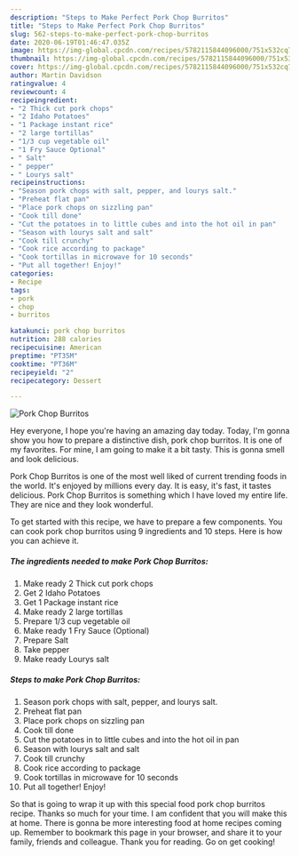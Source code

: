 ```yaml
---
description: "Steps to Make Perfect Pork Chop Burritos"
title: "Steps to Make Perfect Pork Chop Burritos"
slug: 562-steps-to-make-perfect-pork-chop-burritos
date: 2020-06-19T01:46:47.035Z
image: https://img-global.cpcdn.com/recipes/5782115844096000/751x532cq70/pork-chop-burritos-recipe-main-photo.jpg
thumbnail: https://img-global.cpcdn.com/recipes/5782115844096000/751x532cq70/pork-chop-burritos-recipe-main-photo.jpg
cover: https://img-global.cpcdn.com/recipes/5782115844096000/751x532cq70/pork-chop-burritos-recipe-main-photo.jpg
author: Martin Davidson
ratingvalue: 4
reviewcount: 4
recipeingredient:
- "2 Thick cut pork chops"
- "2 Idaho Potatoes"
- "1 Package instant rice"
- "2 large tortillas"
- "1/3 cup vegetable oil"
- "1 Fry Sauce Optional"
- " Salt"
- " pepper"
- " Lourys salt"
recipeinstructions:
- "Season pork chops with salt, pepper, and lourys salt."
- "Preheat flat pan"
- "Place pork chops on sizzling pan"
- "Cook till done"
- "Cut the potatoes in to little cubes and into the hot oil in pan"
- "Season with lourys salt and salt"
- "Cook till crunchy"
- "Cook rice according to package"
- "Cook tortillas in microwave for 10 seconds"
- "Put all together! Enjoy!"
categories:
- Recipe
tags:
- pork
- chop
- burritos

katakunci: pork chop burritos 
nutrition: 288 calories
recipecuisine: American
preptime: "PT35M"
cooktime: "PT36M"
recipeyield: "2"
recipecategory: Dessert

---
```



![Pork Chop Burritos](https://img-global.cpcdn.com/recipes/5782115844096000/751x532cq70/pork-chop-burritos-recipe-main-photo.jpg)

Hey everyone, I hope you're having an amazing day today. Today, I'm gonna show you how to prepare a distinctive dish, pork chop burritos. It is one of my favorites. For mine, I am going to make it a bit tasty. This is gonna smell and look delicious.



Pork Chop Burritos is one of the most well liked of current trending foods in the world. It's enjoyed by millions every day. It is easy, it's fast, it tastes delicious. Pork Chop Burritos is something which I have loved my entire life. They are nice and they look wonderful.


To get started with this recipe, we have to prepare a few components. You can cook pork chop burritos using 9 ingredients and 10 steps. Here is how you can achieve it.

<!--inarticleads1-->

##### The ingredients needed to make Pork Chop Burritos:

1. Make ready 2 Thick cut pork chops
1. Get 2 Idaho Potatoes
1. Get 1 Package instant rice
1. Make ready 2 large tortillas
1. Prepare 1/3 cup vegetable oil
1. Make ready 1 Fry Sauce (Optional)
1. Prepare  Salt
1. Take  pepper
1. Make ready  Lourys salt




<!--inarticleads2-->

##### Steps to make Pork Chop Burritos:

1. Season pork chops with salt, pepper, and lourys salt.
1. Preheat flat pan
1. Place pork chops on sizzling pan
1. Cook till done
1. Cut the potatoes in to little cubes and into the hot oil in pan
1. Season with lourys salt and salt
1. Cook till crunchy
1. Cook rice according to package
1. Cook tortillas in microwave for 10 seconds
1. Put all together! Enjoy!




So that is going to wrap it up with this special food pork chop burritos recipe. Thanks so much for your time. I am confident that you will make this at home. There is gonna be more interesting food at home recipes coming up. Remember to bookmark this page in your browser, and share it to your family, friends and colleague. Thank you for reading. Go on get cooking!
